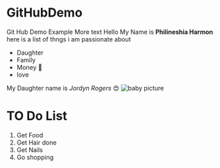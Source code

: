 # GitHubDemo
Git Hub Demo Example
More text
Hello My Name is **Philineshia Harmon**
here is a list of thngs i am passionate about

- Daughter
- Family
- Money  :money_mouth_face: 
- love

My Daughter name is *Jordyn Rogers* :heart_eyes:
![baby picture](/pictures/baby.jpg) 
# TO Do List 
1. Get Food
1. Get Hair done 
1. Get Nails
1. Go shopping
